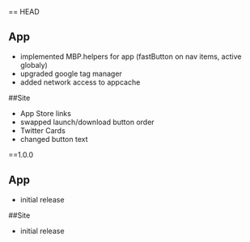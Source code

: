 == HEAD

## App

* implemented MBP.helpers for app (fastButton on nav items, active globaly)
* upgraded google tag manager
* added network access to appcache

##Site

* App Store links
* swapped launch/download button order
* Twitter Cards
* changed button text

==1.0.0

## App

* initial release

##Site

* initial release
